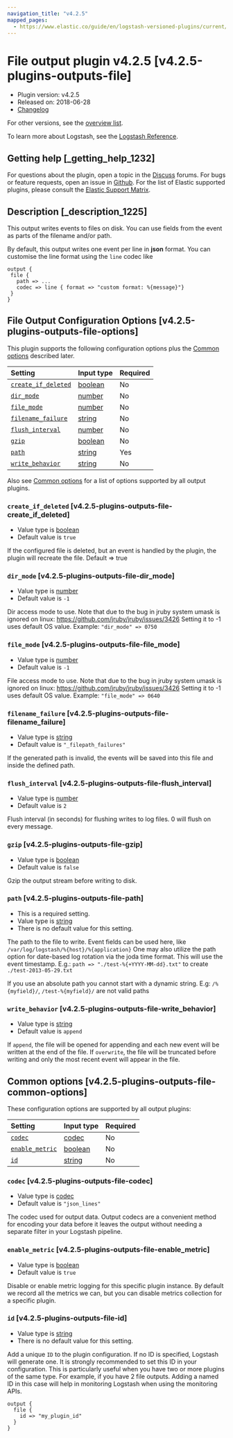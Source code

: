 ```yaml
---
navigation_title: "v4.2.5"
mapped_pages:
  - https://www.elastic.co/guide/en/logstash-versioned-plugins/current/v4.2.5-plugins-outputs-file.html
---
```


# File output plugin v4.2.5 [v4.2.5-plugins-outputs-file]

* Plugin version: v4.2.5
* Released on: 2018-06-28
* [Changelog](https://github.com/logstash-plugins/logstash-output-file/blob/v4.2.5/CHANGELOG.md)

For other versions, see the [overview list](output-file-index.md).

To learn more about Logstash, see the [Logstash Reference](https://www.elastic.co/guide/en/logstash/current/index.html).

## Getting help [_getting_help_1232]

For questions about the plugin, open a topic in the [Discuss](http://discuss.elastic.co) forums. For bugs or feature requests, open an issue in [Github](https://github.com/logstash-plugins/logstash-output-file). For the list of Elastic supported plugins, please consult the [Elastic Support Matrix](https://www.elastic.co/support/matrix#matrix_logstash_plugins).

## Description [_description_1225]

This output writes events to files on disk. You can use fields from the event as parts of the filename and/or path.

By default, this output writes one event per line in **json** format. You can customise the line format using the `line` codec like

```
output {
 file {
   path => ...
   codec => line { format => "custom format: %{message}"}
 }
}
```

## File Output Configuration Options [v4.2.5-plugins-outputs-file-options]

This plugin supports the following configuration options plus the [Common options](v4-2-5-plugins-outputs-file.md#v4.2.5-plugins-outputs-file-common-options) described later.

| Setting | Input type | Required |
| :- | :- | :- |
| [`create_if_deleted`](v4-2-5-plugins-outputs-file.md#v4.2.5-plugins-outputs-file-create_if_deleted) | [boolean](/lsr/value-types.md#boolean) | No |
| [`dir_mode`](v4-2-5-plugins-outputs-file.md#v4.2.5-plugins-outputs-file-dir_mode) | [number](/lsr/value-types.md#number) | No |
| [`file_mode`](v4-2-5-plugins-outputs-file.md#v4.2.5-plugins-outputs-file-file_mode) | [number](/lsr/value-types.md#number) | No |
| [`filename_failure`](v4-2-5-plugins-outputs-file.md#v4.2.5-plugins-outputs-file-filename_failure) | [string](/lsr/value-types.md#string) | No |
| [`flush_interval`](v4-2-5-plugins-outputs-file.md#v4.2.5-plugins-outputs-file-flush_interval) | [number](/lsr/value-types.md#number) | No |
| [`gzip`](v4-2-5-plugins-outputs-file.md#v4.2.5-plugins-outputs-file-gzip) | [boolean](/lsr/value-types.md#boolean) | No |
| [`path`](v4-2-5-plugins-outputs-file.md#v4.2.5-plugins-outputs-file-path) | [string](/lsr/value-types.md#string) | Yes |
| [`write_behavior`](v4-2-5-plugins-outputs-file.md#v4.2.5-plugins-outputs-file-write_behavior) | [string](/lsr/value-types.md#string) | No |

Also see [Common options](v4-2-5-plugins-outputs-file.md#v4.2.5-plugins-outputs-file-common-options) for a list of options supported by all output plugins.

### `create_if_deleted` [v4.2.5-plugins-outputs-file-create_if_deleted]

* Value type is [boolean](/lsr/value-types.md#boolean)
* Default value is `true`

If the configured file is deleted, but an event is handled by the plugin, the plugin will recreate the file. Default ⇒ true

### `dir_mode` [v4.2.5-plugins-outputs-file-dir_mode]

* Value type is [number](/lsr/value-types.md#number)
* Default value is `-1`

Dir access mode to use. Note that due to the bug in jruby system umask is ignored on linux: <https://github.com/jruby/jruby/issues/3426> Setting it to -1 uses default OS value. Example: `"dir_mode" => 0750`

### `file_mode` [v4.2.5-plugins-outputs-file-file_mode]

* Value type is [number](/lsr/value-types.md#number)
* Default value is `-1`

File access mode to use. Note that due to the bug in jruby system umask is ignored on linux: <https://github.com/jruby/jruby/issues/3426> Setting it to -1 uses default OS value. Example: `"file_mode" => 0640`

### `filename_failure` [v4.2.5-plugins-outputs-file-filename_failure]

* Value type is [string](/lsr/value-types.md#string)
* Default value is `"_filepath_failures"`

If the generated path is invalid, the events will be saved into this file and inside the defined path.

### `flush_interval` [v4.2.5-plugins-outputs-file-flush_interval]

* Value type is [number](/lsr/value-types.md#number)
* Default value is `2`

Flush interval (in seconds) for flushing writes to log files. 0 will flush on every message.

### `gzip` [v4.2.5-plugins-outputs-file-gzip]

* Value type is [boolean](/lsr/value-types.md#boolean)
* Default value is `false`

Gzip the output stream before writing to disk.

### `path` [v4.2.5-plugins-outputs-file-path]

* This is a required setting.
* Value type is [string](/lsr/value-types.md#string)
* There is no default value for this setting.

The path to the file to write. Event fields can be used here, like `/var/log/logstash/%{host}/%{application}` One may also utilize the path option for date-based log rotation via the joda time format. This will use the event timestamp. E.g.: `path => "./test-%{+YYYY-MM-dd}.txt"` to create `./test-2013-05-29.txt`

If you use an absolute path you cannot start with a dynamic string. E.g: `/%{myfield}/`, `/test-%{myfield}/` are not valid paths

### `write_behavior` [v4.2.5-plugins-outputs-file-write_behavior]

* Value type is [string](/lsr/value-types.md#string)
* Default value is `append`

If `append`, the file will be opened for appending and each new event will be written at the end of the file. If `overwrite`, the file will be truncated before writing and only the most recent event will appear in the file.

## Common options [v4.2.5-plugins-outputs-file-common-options]

These configuration options are supported by all output plugins:

| Setting | Input type | Required |
| :- | :- | :- |
| [`codec`](v4-2-5-plugins-outputs-file.md#v4.2.5-plugins-outputs-file-codec) | [codec](/lsr/value-types.md#codec) | No |
| [`enable_metric`](v4-2-5-plugins-outputs-file.md#v4.2.5-plugins-outputs-file-enable_metric) | [boolean](/lsr/value-types.md#boolean) | No |
| [`id`](v4-2-5-plugins-outputs-file.md#v4.2.5-plugins-outputs-file-id) | [string](/lsr/value-types.md#string) | No |

### `codec` [v4.2.5-plugins-outputs-file-codec]

* Value type is [codec](/lsr/value-types.md#codec)
* Default value is `"json_lines"`

The codec used for output data. Output codecs are a convenient method for encoding your data before it leaves the output without needing a separate filter in your Logstash pipeline.

### `enable_metric` [v4.2.5-plugins-outputs-file-enable_metric]

* Value type is [boolean](/lsr/value-types.md#boolean)
* Default value is `true`

Disable or enable metric logging for this specific plugin instance. By default we record all the metrics we can, but you can disable metrics collection for a specific plugin.

### `id` [v4.2.5-plugins-outputs-file-id]

* Value type is [string](/lsr/value-types.md#string)
* There is no default value for this setting.

Add a unique `ID` to the plugin configuration. If no ID is specified, Logstash will generate one. It is strongly recommended to set this ID in your configuration. This is particularly useful when you have two or more plugins of the same type. For example, if you have 2 file outputs. Adding a named ID in this case will help in monitoring Logstash when using the monitoring APIs.

```
output {
  file {
    id => "my_plugin_id"
  }
}
```
